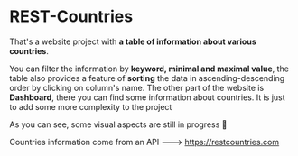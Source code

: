 # REST-Countries

That's a website project with **a table of information about various countries**.

You can filter the information by **keyword, minimal and maximal value**, the table also provides a feature of **sorting** the data in ascending-descending order by clicking on column's name. The other part of the website is **Dashboard**, there you can find some information about countries. It is just to add some more complexity to the project

As you can see, some visual aspects are still in progress :nail_care:

Countries information come from an API ---> https://restcountries.com
